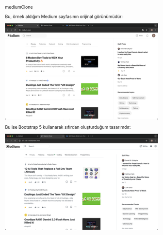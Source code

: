 mediumClone

Bu, örnek aldığım Medium sayfasının orijinal görünümüdür:

![Proje Görseli](img/original.png)

Bu ise Bootstrap 5 kullanarak sıfırdan oluşturduğum tasarımdır:

![Proje Görseli](img/clone.png)
